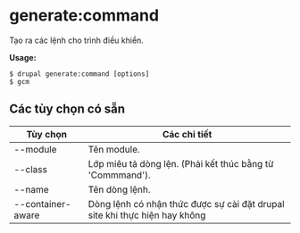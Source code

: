 # generate:command
Tạo ra các lệnh cho trình điều khiển.

**Usage:**
```
$ drupal generate:command [options] 
$ gcm  
```

## Các tùy chọn có sẵn
Tùy chọn | Các chi tiết
-------|-------------
--module | Tên module.
--class | Lớp miêu tả dòng lện. (Phải kết thúc bằng từ 'Commmand').
--name | Tên dòng lệnh.
--container-aware | Dòng lệnh có nhận thức được sự cài đặt drupal site khi thực hiện hay không

